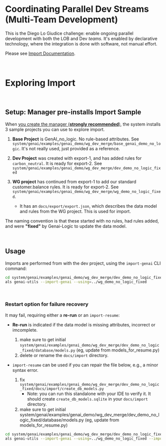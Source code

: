 # Coordinating Parallel Dev Streams (**Multi-Team Development**)

This is the Diego Lo Giudice challenge: enable ongoing parallel development with both the LOB and Dev *teams.*  It's enabled by declarative technology, where the integration is done with software, not manual effort.

Please see [Import Documentation](https://apilogicserver.github.io/Docs/IDE-Import-WebGenAI/).

<br/>

# Exploring Import

<br/>

## Setup: Manager pre-installs Import Sample

When [you create the manager (**strongly recommended**)](https://apilogicserver.github.io/Docs/Manager/), the system installs 3 sample projects you can use to explore import.

1. **Base Project** is GenAI_no_logic.  No rule-based attributes.  See `system/genai/examples/genai_demo/wg_dev_merge/base_genai_demo_no_logic`.  It's not really used, just provided as a reference.

2. **Dev Project** was created with export-1, and has added rules for `carbon_neutral`.  It is ready for export-2.  See `system/genai/examples/genai_demo/wg_dev_merge/dev_demo_no_logic_fixed`

3. **WG project** has continued from export-1 to add our standard customer.balance rules.  It is ready for export-2.  See `system/genai/examples/genai_demo/wg_dev_merge/wg_demo_no_logic_fixed`.

    * It has an `docs/export/export.json`, which describes the data model and rules from the WG project.  This is used for import.

The naming convention is that these started with no rules, had rules added, and were **"fixed"** by Genai-Logic to update the data model.

<br/>

## Usage

Imports are performed from with the dev project, using the `import-genai` CLI command:

```bash
cd system/genai/examples/genai_demo/wg_dev_merge/dev_demo_no_logic_fixed
als genai-utils --import-genai --using=../wg_demo_no_logic_fixed
```

<br/>

### Restart option for failure recovery

It may fail, requiring either a **re-run** or an `import-resume`:

* **Re-run** is indicated if the data model is missing attributes, incorrect or imcomplete.
    1. make sure to get initial `system/genai/examples/genai_demo/wg_dev_merge/dev_demo_no_logic_fixed/database/models.py` (eg, update from models_for_resume.py)
    2. delete or rename the `docs/import` directory.

* `import-resume` can be used if you can repair the file below, e.g., a minor syntax error.
    1. fix `system/genai/examples/genai_demo/wg_dev_merge/dev_demo_no_logic_fixed/docs/import/create_db_models.py`
        * Note: you can run this standalone with your IDE to verify it.  It should create `create_db_models.sqlite` in your `docs/import` directory.
    2. make sure to get initial system/genai/examples/genai_demo/wg_dev_merge/dev_demo_no_logic_fixed/database/models.py (eg, update from models_for_resume.py)

```bash
cd system/genai/examples/genai_demo/wg_dev_merge/dev_demo_no_logic_fixed
als genai-utils --import-genai --using=../wg_demo_no_logic_fixed --import-resume
```
